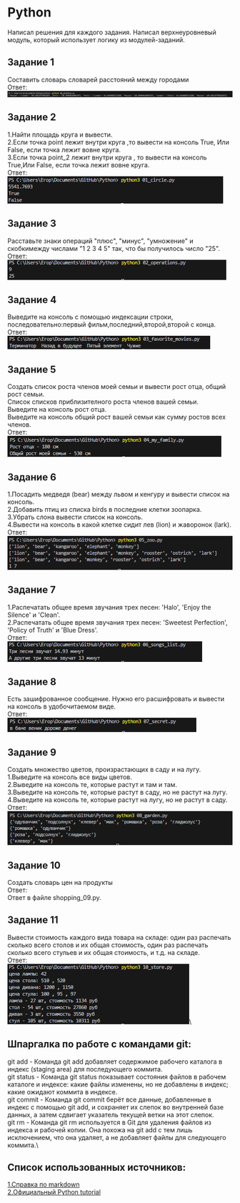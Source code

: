 # Python
Написал решения для каждого задания. Написал верхнеуровневый модуль, который использует логику из модулей-заданий.
## Задание 1
Составить словарь словарей расстояний между городами\
Ответ:
![](img/Screenshot_1.png)
## Задание 2
1.Найти площадь круга и вывести.\
2.Если точка point лежит внутри круга ,то вывести на консоль True, Или False, если точка лежит вовне круга.\
3.Если точка point_2 лежит внутри круга , то вывести на консоль True,Или False, если точка лежит вовне круга.\
Ответ:\
![](img/Screenshot_2.png)
## Задание 3
Расставьте знаки операций "плюс", "минус", "умножение" и скобкимежду числами "1 2 3 4 5" так, что бы получилось число "25".\
Ответ:\
![](img/Screenshot_3.png)
## Задание 4
Выведите на консоль с помощью индексации строки, последовательно:первый фильм,последний,второй,второй с конца.\
Ответ:\
![](img/Screenshot_4.png)
## Задание 5
Создать список роста членов моей семьи и вывести рост отца, общий рост семьи.\
Список списков приблизителного роста членов вашей семьи.\
Выведите на консоль рост отца.\
Выведите на консоль общий рост вашей семьи как сумму ростов всех членов.\
Ответ:\
![](img/Screenshot_5.png)
## Задание 6
1.Посадить медведя (bear) между львом и кенгуру и вывести список на консоль.\
2.Добавить птиц из списка birds в последние клетки зоопарка.\
3.Убрать слона вывести список на консоль.\
4.Вывести на консоль в какой клетке сидит лев (lion) и жаворонок (lark).\
Ответ:\
![](img/Screenshot_6.png)
## Задание 7
1.Распечатать общее время звучания трех песен: 'Halo', 'Enjoy the Silence' и 'Clean'.\
2.Распечатать общее время звучания трех песен: 'Sweetest Perfection', 'Policy of Truth' и 'Blue Dress'.\
Ответ:\
![](img/Screenshot_7.png)
## Задание 8
Есть зашифрованное сообщение. Нужно его расшифровать и вывести на консоль в удобочитаемом виде.\
Ответ:\
![](img/Screenshot_8.png)
## Задание 9
Создать множество цветов, произрастающих в саду и на лугу.\
1.Выведите на консоль все виды цветов.\
2.Выведите на консоль те, которые растут и там и там.\
3.Выведите на консоль те, которые растут в саду, но не растут на лугу.\
4.Выведите на консоль те, которые растут на лугу, но не растут в саду.\
Ответ:\
![](img/Screenshot_9.png)
## Задание 10
Создать словарь цен на продукты\
Ответ:\
Ответ в файле shopping_09.py.
## Задание 11
Вывести стоимость каждого вида товара на складе: один раз распечать сколько всего столов и их общая стоимость, один раз распечать сколько всего стульев и их общая стоимость, и т.д. на складе.\
Ответ:\
![](img/Screenshot_10.png)\

Шпаргалка по работе с командами git:
---
git add - Команда git add добавляет содержимое рабочего каталога в индекс (staging area) для последующего коммита.\
git status - Команда git status показывает состояния файлов в рабочем каталоге и индексе: какие файлы изменены, но не добавлены в индекс; какие ожидают коммита в индексе.\
git commit - Команда git commit берёт все данные, добавленные в индекс с помощью git add, и сохраняет их слепок во внутренней базе данных, а затем сдвигает указатель текущей ветки на этот слепок.\
git rm - Команда git rm используется в Git для удаления файлов из индекса и рабочей копии. Она похожа на git add с тем лишь исключением, что она удаляет, а не добавляет файлы для следующего коммита.\ 

Список использованных источников:
---
[1.Справка по markdown](https://doka.guide/tools/markdown)\
[2.Официальный Python tutorial](https://docs.python.org/3/tutorial)
